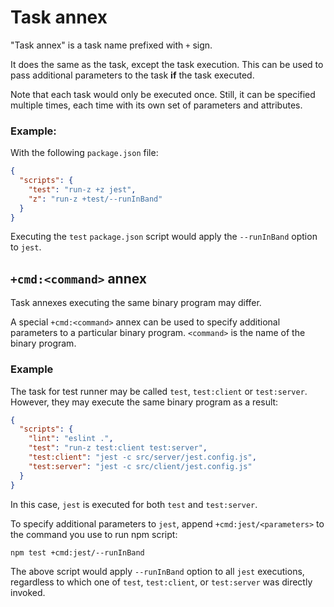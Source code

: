 # Task annex

"Task annex" is a task name prefixed with `+` sign.

It does the same as the task, except the task execution.
This can be used to pass additional parameters to the task **if** the task executed.

Note that each task would only be executed once.
Still, it can be specified multiple times, each time with its own set of parameters and attributes.

### Example:

With the following `package.json` file:

```json
{
  "scripts": {
    "test": "run-z +z jest",
    "z": "run-z +test/--runInBand"
  }
}
```

Executing the `test` `package.json` script would apply the `--runInBand` option to `jest`.

## `+cmd:<command>` annex

Task annexes executing the same binary program may differ.

A special `+cmd:<command>` annex can be used
to specify additional parameters to a particular binary program.
`<command>` is the name of the binary program.

### Example

The task for test runner may be called `test`, `test:client` or `test:server`.
However, they may execute the same binary program as a result:

```json
{
  "scripts": {
    "lint": "eslint .",
    "test": "run-z test:client test:server",
    "test:client": "jest -c src/server/jest.config.js",
    "test:server": "jest -c src/client/jest.config.js"
  }
}
```

In this case, `jest` is executed for both `test` and `test:server`.

To specify additional parameters to `jest`,
append `+cmd:jest/<parameters>` to the command you use to run npm script:

```shell
npm test +cmd:jest/--runInBand
```

The above script would apply `--runInBand` option to all `jest` executions,
regardless to which one of `test`, `test:client`, or `test:server` was directly invoked.
